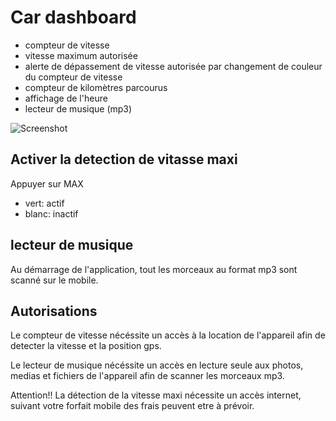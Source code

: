 # Car dashboard

* compteur de vitesse
* vitesse maximum autorisée
* alerte de dépassement de vitesse autorisée par changement de couleur du compteur de vitesse
* compteur de kilomètres parcourus
* affichage de l'heure
* lecteur de musique (mp3)

![Screenshot](http://huhmiel.free.fr/img/CarDash.gif)

## Activer la detection de vitasse maxi

Appuyer sur MAX
* vert: actif
* blanc: inactif

## lecteur de musique

Au démarrage de l'application, tout les morceaux au format mp3
sont scanné sur le mobile.

## Autorisations

Le compteur de vitesse nécéssite un accès à la location de l'appareil afin de detecter la vitesse et la position gps.

Le lecteur de musique nécéssite un accès en lecture seule aux photos, medias et fichiers de l'appareil afin de scanner les morceaux mp3.

Attention!! La détection de la vitesse maxi nécessite un accès internet, suivant votre forfait mobile des frais peuvent etre à prévoir.
